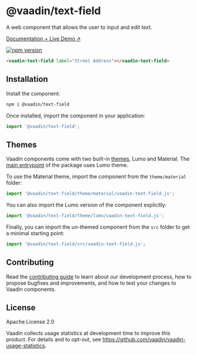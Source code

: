 # @vaadin/text-field

A web component that allows the user to input and edit text.

[Documentation + Live Demo ↗](https://vaadin.com/docs/latest/components/text-field)

[![npm version](https://badgen.net/npm/v/@vaadin/text-field)](https://www.npmjs.com/package/@vaadin/text-field)

```html
<vaadin-text-field label="Street Address"></vaadin-text-field>
```

## Installation

Install the component:

```sh
npm i @vaadin/text-field
```

Once installed, import the component in your application:

```js
import '@vaadin/text-field';
```

## Themes

Vaadin components come with two built-in [themes](https://vaadin.com/docs/latest/styling), Lumo and Material.
The [main entrypoint](https://github.com/vaadin/web-components/blob/main/packages/text-field/vaadin-text-field.js) of the package uses Lumo theme.

To use the Material theme, import the component from the `theme/material` folder:

```js
import '@vaadin/text-field/theme/material/vaadin-text-field.js';
```

You can also import the Lumo version of the component explicitly:

```js
import '@vaadin/text-field/theme/lumo/vaadin-text-field.js';
```

Finally, you can import the un-themed component from the `src` folder to get a minimal starting point:

```js
import '@vaadin/text-field/src/vaadin-text-field.js';
```

## Contributing

Read the [contributing guide](https://vaadin.com/docs/latest/contributing/overview) to learn about our development process, how to propose bugfixes and improvements, and how to test your changes to Vaadin components.

## License

Apache License 2.0

Vaadin collects usage statistics at development time to improve this product.
For details and to opt-out, see https://github.com/vaadin/vaadin-usage-statistics.
